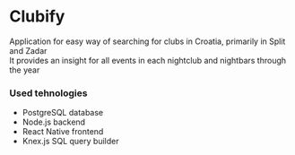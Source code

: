 # Clubify

Application for easy way of searching for clubs in Croatia, primarily in Split and Zadar\
It provides an insight for all events in each nightclub and nightbars through the year


### Used tehnologies

- PostgreSQL database
- Node.js backend
- React Native frontend
- Knex.js SQL query builder
